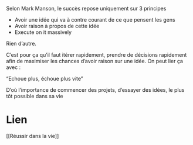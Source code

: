 Selon Mark Manson, le succès repose uniquement sur 3 principes

- Avoir une idée qui va à contre courant de ce que pensent les gens
- Avoir raison à propos de cette idée
- Execute on it massively

Rien d’autre.

C’est pour ça qu’il faut itérer rapidement, prendre de décisions rapidement afin de maximiser les chances d’avoir raison sur une idée. On peut lier ça avec :

“Echoue plus, échoue plus vite”

D’où l’importance de commencer des projets, d’essayer des idées, le plus tôt possible dans sa vie

# Lien

[[Réussir dans la vie]]